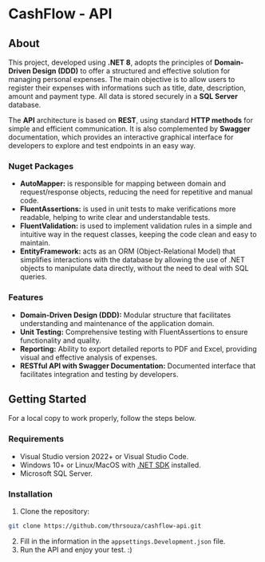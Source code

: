 # CashFlow - API

## About

This project, developed using **.NET 8**, adopts the principles of **Domain-Driven Design (DDD)** to offer a structured and effective solution for managing personal expenses. The main objective is to allow users to register their expenses with informations such as title, date, description, amount and payment type. All data is stored securely in a **SQL Server** database.

The **API** architecture is based on **REST**, using standard **HTTP methods** for simple and efficient communication. It is also complemented by **Swagger** documentation, which provides an interactive graphical interface for developers to explore and test endpoints in an easy way.

### Nuget Packages

- **AutoMapper:** is responsible for mapping between domain and request/response objects, reducing the need for repetitive and manual code.
- **FluentAssertions:** is used in unit tests to make verifications more readable, helping to write clear and understandable tests.
- **FluentValidation:** is used to implement validation rules in a simple and intuitive way in the request classes, keeping the code clean and easy to maintain.
- **EntityFramework:** acts as an ORM (Object-Relational Model) that simplifies interactions with the database by allowing the use of .NET objects to manipulate data directly, without the need to deal with SQL queries.

### Features
- **Domain-Driven Design (DDD):** Modular structure that facilitates understanding and maintenance of the application domain.
- **Unit Testing:** Comprehensive testing with FluentAssertions to ensure functionality and quality.
- **Reporting:** Ability to export detailed reports to PDF and Excel, providing visual and effective analysis of expenses.
- **RESTful API with Swagger Documentation:** Documented interface that facilitates integration and testing by developers.


## Getting Started

For a local copy to work properly, follow the steps below.

### Requirements

- Visual Studio version 2022+ or Visual Studio Code.
- Windows 10+ or ​​Linux/MacOS with [.NET SDK](https://dotnet.microsoft.com/en-us/download/visual-studio-sdks) installed.
- Microsoft SQL Server.

### Installation
1. Clone the repository: 
```sh
git clone https://github.com/thrsouza/cashflow-api.git
```
2. Fill in the information in the `appsettings.Development.json` file.
3. Run the API and enjoy your test. :)